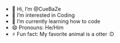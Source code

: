 - 👋 Hi, I’m @CueBaZe
- 👀 I’m interested in Coding
- 🌱 I’m currently learning how to code
- 😄 Pronouns: He/Him
- ⚡ Fun fact: My favorite animal is a otter :D

<!---
CueBaZe/CueBaZe is a ✨ special ✨ repository because its `README.md` (this file) appears on your GitHub profile.
You can click the Preview link to take a look at your changes.
--->
